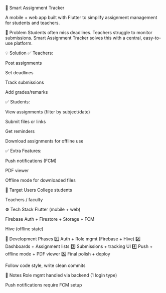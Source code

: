 📘 Smart Assignment Tracker

A mobile + web app built with Flutter to simplify assignment management for students and teachers.

🎯 Problem
Students often miss deadlines. Teachers struggle to monitor submissions.
Smart Assignment Tracker solves this with a central, easy-to-use platform.

💡 Solution
✅ Teachers:

Post assignments

Set deadlines

Track submissions

Add grades/remarks

✅ Students:

View assignments (filter by subject/date)

Submit files or links

Get reminders

Download assignments for offline use

✅ Extra Features:

Push notifications (FCM)

PDF viewer

Offline mode for downloaded files

👥 Target Users
College students

Teachers / faculty

⚙ Tech Stack
Flutter (mobile + web)

Firebase Auth + Firestore + Storage + FCM

Hive (offline state)

📌 Development Phases
1️⃣ Auth + Role mgmt (Firebase + Hive)
2️⃣ Dashboards + Assignment lists
3️⃣ Submissions + tracking UI
4️⃣ Push + offline mode + PDF viewer
5️⃣ Final polish + deploy



Follow code style, write clean commits

📝 Notes
Role mgmt handled via backend (1 login type)

Push notifications require FCM setup

